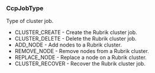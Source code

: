 ### CcpJobType
Type of cluster job.

- CLUSTER_CREATE - Create the Rubrik cluster job.
- CLUSTER_DELETE - Delete the Rubrik cluster job.
- ADD_NODE - Add nodes to a Rubrik cluster.
- REMOVE_NODE - Remove nodes from a Rubrik cluster.
- REPLACE_NODE - Replace a node on a Rubrik cluster.
- CLUSTER_RECOVER - Recover the Rubrik cluster job.
